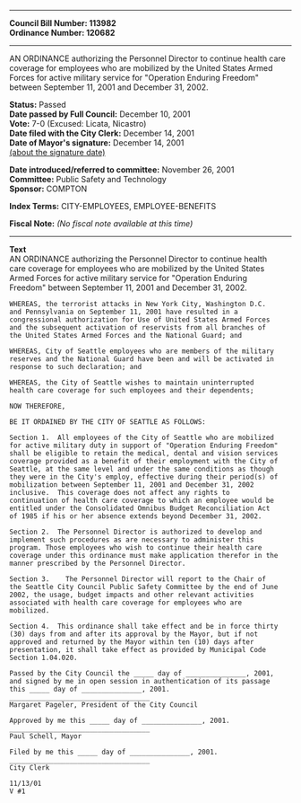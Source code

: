 * * * * *  
  
**Council Bill Number: [](#h0)[](#h2)113982**   
**Ordinance Number: 120682**  
  
* * * * *  
  
AN ORDINANCE authorizing the Personnel Director to continue health care coverage for employees who are mobilized by the United States Armed Forces for active military service for "Operation Enduring Freedom" between September 11, 2001 and December 31, 2002.  
  
**Status:** Passed   
**Date passed by Full Council:** December 10, 2001   
**Vote:** 7-0 (Excused: Licata, Nicastro)   
**Date filed with the City Clerk:** December 14, 2001   
**Date of Mayor's signature:** December 14, 2001   
[(about the signature date)](/~public/approvaldate.htm)   
  
  
**Date introduced/referred to committee:** November 26, 2001   
**Committee:** Public Safety and Technology   
**Sponsor:** COMPTON   
  
**Index Terms:** CITY-EMPLOYEES, EMPLOYEE-BENEFITS  
  
**Fiscal Note:** *(No fiscal note available at this time)*  
  
* * * * *  
  
**Text**  
    AN ORDINANCE authorizing the Personnel Director to continue health  
    care coverage for employees who are mobilized by the United States  
    Armed Forces for active military service for "Operation Enduring  
    Freedom" between September 11, 2001 and December 31, 2002.  
  
    WHEREAS, the terrorist attacks in New York City, Washington D.C.  
    and Pennsylvania on September 11, 2001 have resulted in a  
    congressional authorization for Use of United States Armed Forces  
    and the subsequent activation of reservists from all branches of  
    the United States Armed Forces and the National Guard; and  
  
    WHEREAS, City of Seattle employees who are members of the military  
    reserves and the National Guard have been and will be activated in  
    response to such declaration; and  
  
    WHEREAS, the City of Seattle wishes to maintain uninterrupted  
    health care coverage for such employees and their dependents;  
  
    NOW THEREFORE,  
  
    BE IT ORDAINED BY THE CITY OF SEATTLE AS FOLLOWS:  
  
    Section 1.  All employees of the City of Seattle who are mobilized  
    for active military duty in support of "Operation Enduring Freedom"  
    shall be eligible to retain the medical, dental and vision services  
    coverage provided as a benefit of their employment with the City of  
    Seattle, at the same level and under the same conditions as though  
    they were in the City's employ, effective during their period(s) of  
    mobilization between September 11, 2001 and December 31, 2002  
    inclusive.  This coverage does not affect any rights to  
    continuation of health care coverage to which an employee would be  
    entitled under the Consolidated Omnibus Budget Reconciliation Act  
    of 1985 if his or her absence extends beyond December 31, 2002.  
  
    Section 2.  The Personnel Director is authorized to develop and  
    implement such procedures as are necessary to administer this  
    program. Those employees who wish to continue their health care  
    coverage under this ordinance must make application therefor in the  
    manner prescribed by the Personnel Director.  
  
    Section 3.    The Personnel Director will report to the Chair of  
    the Seattle City Council Public Safety Committee by the end of June  
    2002, the usage, budget impacts and other relevant activities  
    associated with health care coverage for employees who are  
    mobilized.  
  
    Section 4.  This ordinance shall take effect and be in force thirty  
    (30) days from and after its approval by the Mayor, but if not  
    approved and returned by the Mayor within ten (10) days after  
    presentation, it shall take effect as provided by Municipal Code  
    Section 1.04.020.  
  
    Passed by the City Council the _____ day of _______________, 2001,  
    and signed by me in open session in authentication of its passage  
    this _____ day of _______________, 2001.  
    ___________________________________  
    Margaret Pageler, President of the City Council  
  
    Approved by me this _____ day of _______________, 2001.  
    ___________________________________  
    Paul Schell, Mayor  
  
    Filed by me this _____ day of _______________, 2001.  
    ___________________________________  
    City Clerk  
  
    11/13/01  
    V #1  
